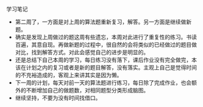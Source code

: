 学习笔记
* 第二周了，一方面是对上周的算法题重新复习，解答。另一方面是继续做新题。
* 确实是发现上周做过的题这周有些遗忘，本周对此进行了重复性的练习。书读百遍，其意自现。再做新题的过程中，很自然的会将类似的已经做过的题目做对比，找到解答方式。对此会感觉自己的进步是明显的。
* 还是总结下自己本周的学习，每日练习没有落下，课后作业没有完全做完，本该在计划之内的复习或者是新的题目解答，没有落实。主观上自己是觉得时间的不充裕造成的，客观上来讲其实是因为懒。
* 下一周的计划，每天对前一天的算法题进行练习，每日除了完成作业，也会额外的不断增加自己的做题数，对相同题型分类形成脑图。
* 继续坚持，不要为没有时间找借口。
